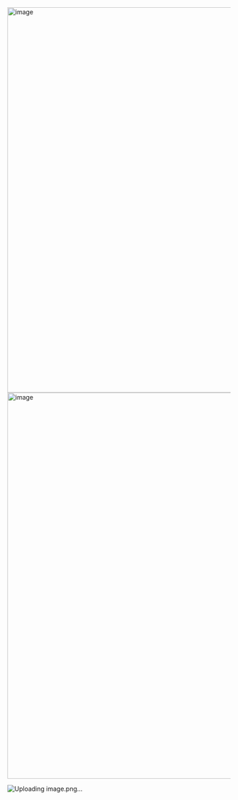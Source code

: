 <img width="1861" height="870" alt="image" src="https://github.com/user-attachments/assets/60db201e-1842-490a-8355-12516ab45421" />

<img width="1859" height="872" alt="image" src="https://github.com/user-attachments/assets/f0d35473-47ec-4b55-ae75-3ceed61390f4" />

![Uploading image.png…]()


